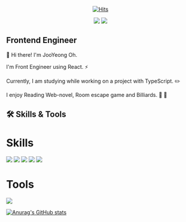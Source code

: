  <div align=center>
  
[![Hits](https://hits.seeyoufarm.com/api/count/incr/badge.svg?url=https%3A%2F%2Fgithub.com%2Fohjooyeong&count_bg=%2379C83D&title_bg=%23555555&icon=&icon_color=%23E7E7E7&title=hits&edge_flat=false)](https://hits.seeyoufarm.com)

<a href="https://velog.io/@brb1111" target="_blank"><img src="https://img.shields.io/badge/Velog-20c997?style=flat-square&logo=Vimeo&logoColor=white"/></a>
<a href="mailto:ohinsang@gmail.com" target="_blank"><img src="https://img.shields.io/badge/Gmail-EA4335?style=flat-square&logo=Gmail&logoColor=white"/></a>
 </div>
   
## Frontend Engineer
👋 Hi there! I'm JooYeong Oh.

I'm Front Engineer using React. ⚡

Currently, I am studying while working on a project with TypeScript. ✏️

I enjoy Reading Web-novel, Room escape game and Billiards. 🧩 🎱
 


## 🛠 Skills & Tools
# Skills

<span>
<img src="https://img.shields.io/badge/React-61DAFB?style=flat-square&logo=React&logoColor=white"/>
<img src="https://img.shields.io/badge/JavaScript-F7DF1E?style=flat-square&logo=JavaScript&logoColor=white"/>
 <img src="https://img.shields.io/badge/TypeScript-3178C6?style=flat-square&logo=TypeScript&logoColor=white"/>
 <img src="https://img.shields.io/badge/HTML5-E34F26?style=flat-square&logo=HTML5&logoColor=white"/>
 <img src="https://img.shields.io/badge/CSS3-1572B6?style=flat-square&logo=CSS3&logoColor=white"/>
 </span>
 
 
 # Tools
 
 <span>
<img src="https://img.shields.io/badge/Git-F05032?style=flat-square&logo=Git&logoColor=white"/>
 </span>
 


[![Anurag's GitHub stats](https://github-readme-stats.vercel.app/api?username=ohjooyeong)](https://github.com/ohjooyeong/github-readme-stats)


 

<!--
**ohjooyeong/ohjooyeong** is a ✨ _special_ ✨ repository because its `README.md` (this file) appears on your GitHub profile.

Here are some ideas to get you started:

- 🔭 I’m currently working on ...
- 🌱 I’m currently learning ...
- 👯 I’m looking to collaborate on ...
- 🤔 I’m looking for help with ...
- 💬 Ask me about ...
- 📫 How to reach me: ...
- 😄 Pronouns: ...
- ⚡ Fun fact: ...
-->
